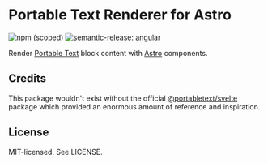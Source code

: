 # Portable Text Renderer for Astro

![npm (scoped)](https://img.shields.io/npm/v/@rshackleton/astro-portabletext) [![semantic-release: angular](https://img.shields.io/badge/semantic--release-angular-e10079?logo=semantic-release)](https://github.com/semantic-release/semantic-release)

Render [Portable Text](https://portabletext.org) block content with [Astro](https://astro.build/) components.

## Credits

This package wouldn't exist without the official [@portabletext/svelte](https://github.com/portabletext/svelte-portabletext/) package which provided an enormous amount of reference and inspiration.

## License

MIT-licensed. See LICENSE.
